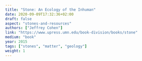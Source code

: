 ```yaml
---
title: "Stone: An Ecology of the Inhuman"
date: 2020-09-09T17:32:36+02:00
draft: false
aspect: "stones-and-resources"
authors: ["Jeffrey Cohen"]
link: "https://www.upress.umn.edu/book-division/books/stone"
medium: "book"
year: 2015
tags: ["stones", "matter", "geology"]
weight: 1
---
```

